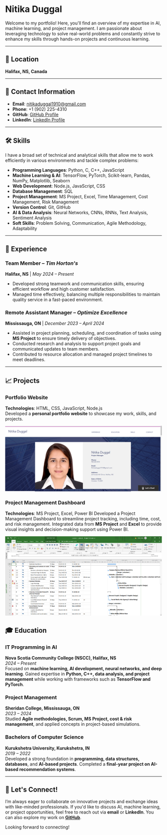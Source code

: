 # **Nitika Duggal**

Welcome to my portfolio! Here, you'll find an overview of my expertise in AI, machine learning, and project management. I am passionate about leveraging technology to solve real-world problems and constantly strive to enhance my skills through hands-on projects and continuous learning.

---

## 📍 **Location**
**Halifax, NS, Canada**

---

## 📧 **Contact Information**
- **Email**: [nitikaduggal1910@gmail.com](mailto:nitikaduggal1910@gmail.com)
- **Phone**: +1 (902) 225-4310
- **GitHub**: [GitHub Profile](https://github.com/Nitika19100)
- **LinkedIn**: [LinkedIn Profile](https://www.linkedin.com/in/nitika-duggal1910)

---

## 🛠️ **Skills**

I have a broad set of technical and analytical skills that allow me to work efficiently in various environments and tackle complex problems:

- **Programming Languages**: Python, C, C++, JavaScript
- **Machine Learning & AI**: TensorFlow, PyTorch, Scikit-learn, Pandas, NumPy, Matplotlib, Seaborn
- **Web Development**: Node.js, JavaScript, CSS
- **Database Management**: SQL
- **Project Management**: MS Project, Excel, Time Management, Cost Management, Risk Management
- **Version Control**: Git, GitHub
- **AI & Data Analysis**: Neural Networks, CNNs, RNNs, Text Analysis, Sentiment Analysis
- **Soft Skills**: Problem Solving, Communication, Agile Methodology, Adaptability

---

## 💼 **Experience**

### **Team Member** – *Tim Horton's*  
**Halifax, NS** | *May 2024 – Present*  
- Developed strong teamwork and communication skills, ensuring efficient workflow and high customer satisfaction.  
- Managed time effectively, balancing multiple responsibilities to maintain quality service in a fast-paced environment.

### **Remote Assistant Manager** – *Optimize Excellence*  
**Mississauga, ON** | *December 2023 – April 2024*  
- Assisted in project planning, scheduling, and coordination of tasks using **MS Project** to ensure timely delivery of objectives.  
- Conducted research and analysis to support project goals and communicated updates to team members.  
- Contributed to resource allocation and managed project timelines to meet deadlines.

---

## 📈 **Projects**

### **Portfolio Website**  
**Technologies**: HTML, CSS, JavaScript, Node.js  
Developed a **personal portfolio website** to showcase my work, skills, and projects.

![Portfolio_CoverPage](https://github.com/Nitika19100/Portfolio/blob/main/Portfolio_CoverPage.png)

### **Project Management Dashboard**
**Technologies**: MS Project, Excel, Power BI
Developed a Project Management Dashboard to streamline project tracking, including time, cost, and risk management. Integrated data from **MS Project** and **Excel** to provide visual insights and decision-making support using Power BI.

![MS_Project_2024](https://github.com/Nitika19100/Portfolio/blob/main/MS_Project_2024.png)


## 🎓 **Education**

### **IT Programming in AI**  
**Nova Scotia Community College (NSCC), Halifax, NS**  
*2024 – Present*  
Focused on **machine learning, AI development, neural networks, and deep learning**. Gained expertise in **Python, C++, data analysis, and project management** while working with frameworks such as **TensorFlow and PyTorch**.

### **Project Management**  
**Sheridan College, Mississauga, ON**  
*2023 – 2024*  
Studied **Agile methodologies, Scrum, MS Project, cost & risk management**, and applied concepts in project-based simulations.

### **Bachelors of Computer Science**  
**Kurukshetra University, Kurukshetra, IN**  
*2019 – 2022*  
Developed a strong foundation in **programming, data structures, databases**, and **AI-based projects**. Completed a **final-year project on AI-based recommendation systems**.

---

## 🌱 **Let's Connect!**

I’m always eager to collaborate on innovative projects and exchange ideas with like-minded professionals. If you'd like to discuss AI, machine learning, or project opportunities, feel free to reach out via **email** or **LinkedIn**. You can also explore my work on **[GitHub](https://github.com/nitikaduggal)**.

Looking forward to connecting!


